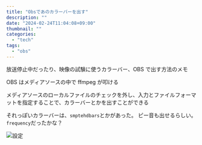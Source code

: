 ```yaml
---
title: "Obsであのカラーバーを出す"
description: ""
date: "2024-02-24T11:04:08+09:00"
thumbnail: ""
categories:
  - "tech"
tags:
  - "obs"
---
```


放送停止中だったり、映像の試験に使うカラーバー、OBS で出す方法のメモ

<!--more-->

OBS はメディアソースの中で ffmpeg が叩ける

メディアソースのローカルファイルのチェックを外し、入力とファイルフォーマットを指定することで、カラーバーとかを出すことができる

それっぽいカラーバーは、`smptehdbars`とかがあった。
ピー音も出せるらしい。`frequency`だったかな？

![設定](/medicine-t/images/obs-colorbar/settings-colorbar.png)
